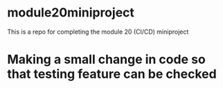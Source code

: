 # module20miniproject
This is a repo for completing the module 20 (CI/CD) miniproject

# Making a small change in code so that testing feature can be checked